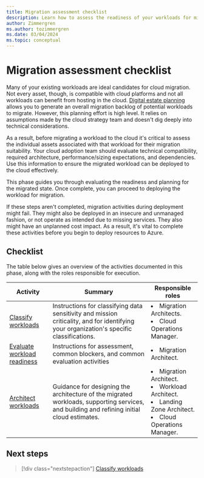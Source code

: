 ```yaml
---
title: Migration assessment checklist
description: Learn how to assess the readiness of your workloads for migration to the cloud with the Cloud Adoption Framework for Azure.
author: Zimmergren
ms.author: tozimmergren
ms.date: 03/04/2024
ms.topic: conceptual
---
```


# Migration assessment checklist

Many of your existing workloads are ideal candidates for cloud migration. Not every asset, though, is compatible with cloud platforms and not all workloads can benefit from hosting in the cloud. [Digital estate planning](/azure/cloud-adoption-framework/digital-estate/) allows you to generate an overall migration backlog of potential workloads to migrate. However, this planning effort is high level. It relies on assumptions made by the cloud strategy team and doesn't dig deeply into technical considerations.

As a result, before migrating a workload to the cloud it's critical to assess the individual assets associated with that workload for their migration suitability. Your cloud adoption team should evaluate technical compatibility, required architecture, performance/sizing expectations, and dependencies. Use this information to ensure the migrated workload can be deployed to the cloud effectively.

This phase guides you through evaluating the readiness and planning for the migrated state. Once complete, you can proceed to deploying the workload for migration.

If these steps aren't completed, migration activities during deployment might fail. They might also be deployed in an insecure and unmanaged fashion, or not operate as intended due to missing services. They also might have an unplanned cost impact. As a result, it's vital to complete these activities before you begin to deploy resources to Azure.

## Checklist

The table below gives an overview of the activities documented in this phase, along with the roles responsible for execution.

|Activity|Summary|Responsible roles|
|---|---|---|
|[Classify workloads](./classify.md)|Instructions for classifying data sensitivity and mission criticality, and for identifying your organization's specific classifications.|<li>Migration Architects.<br><li>Cloud Operations Manager.|
|[Evaluate workload readiness](./evaluate.md)|Instructions for assessment, common blockers, and common evaluation activities|<li>Migration Architect.|
|[Architect workloads](./architect.md)|Guidance for designing the architecture of the migrated workloads, supporting services, and building and refining initial cloud estimates.|<li>Migration Architect.<br><li>Workload Architect.<br><li>Landing Zone Architect.<br><li>Cloud Operations Manager.|

## Next steps

> [!div class="nextstepaction"]
> [Classify workloads](./classify.md)
